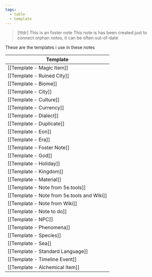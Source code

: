 ```yaml
---
tags:
  - table
  - template
---
```

> [!tldr] This is an foster note
> This note is has been created just to connect orphan notes, it can be often out-of-date

These are the templates i use in these notes

| Template                                    |
| ------------------------------------------- |
| [[Template - Magic Item]]                   |
| [[Template - Ruined City]]                  |
| [[Template - Biome]]                        |
| [[Template - City]]                         |
| [[Template - Culture]]                      |
| [[Template - Currency]]                     |
| [[Template - Dialect]]                      |
| [[Template - Duplicate]]                    |
| [[Template - Eon]]                          |
| [[Template - Era]]                          |
| [[Template - Foster Note]]                  |
| [[Template - God]]                          |
| [[Template - Holiday]]                      |
| [[Template - Kingdom]]                      |
| [[Template - Material]]                     |
| [[Template - Note from 5e.tools]]           |
| [[Template - Note from  5e.tools and Wiki]] |
| [[Template - Note from Wiki]]               |
| [[Template - Note to do]]                   |
| [[Template - NPC]]                          |
| [[Template - Phenomena]]                    |
| [[Template - Species]]                         |
| [[Template - Sea]]                          |
| [[Template - Standard Language]]            |
| [[Template - Timeline Event]]               |
| [[Template - Alchemical Item]]              |
